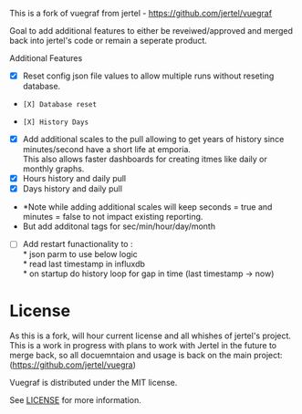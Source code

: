 
This is a fork of vuegraf from jertel - https://github.com/jertel/vuegraf

Goal to add additional features to either be reveiwed/approved and merged back into jertel's code or remain a seperate product.

Additional Features
- [X] Reset config json file values to allow multiple runs without reseting database.
-     [X] Database reset
-     [X] History Days
- [X] Add additional scales to the pull allowing to get years of history since minutes/second have a short life at emporia.
<br>    This also allows faster dashboards for creating itmes like daily or monthly graphs. 
-   [X] Hours history and daily pull
-   [X] Days history and daily pull
- *Note while adding additional scales will keep seconds = true and minutes = false to not impact existing reporting.
-   But add additonal tags for sec/min/hour/day/month
- [ ] Add restart funactionality to :
<br> * json parm to use below logic
<br> * read last timestamp in influxdb
<br> * on startup do history loop for gap in time (last timestamp -> now)

# License 
As this is a fork, will hour current license and all whishes of jertel's project.
 This is a work in progress with plans to work with Jertel in the future to merge back, so all 
 docuemntaion and usage is back on the main project: (https://github.com/jertel/vuegra)

Vuegraf is distributed under the MIT license.

See [LICENSE](https://github.com/jertel/vuegraf/blob/master/LICENSE) for more information.
